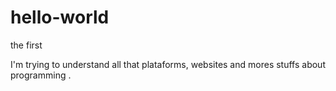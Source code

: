 # hello-world
the first

I'm trying to understand all that plataforms, websites and mores stuffs about programming .
